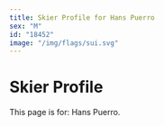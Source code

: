 ```yaml
---
title: Skier Profile for Hans Puerro
sex: "M"
id: "18452"
image: "/img/flags/sui.svg" 
---
```


# Skier Profile

This page is for: Hans Puerro.
    